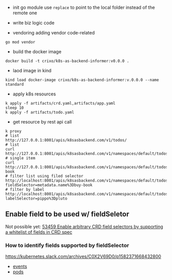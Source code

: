 - init go module
use ```replace``` to point to the local folder instead of the remote one

- write biz logic code

- vendoring adding vendor code-related
```
go mod vendor
```

- build the docker image
```
docker build -t crixo/k8s-as-backend-informer:v0.0.0 .
```

- laod image in kind
```
kind load docker-image crixo/k8s-as-backend-informer:v.0.0.0 --name standard
```

- apply k8s resources
```
k apply -f artifacts/crd.yaml,artifacts/app.yaml
sleep 10
k apply -f artifacts/todo.yaml  
```

- get resource by rest api call
```
k proxy
# list
http://127.0.0.1:8001/apis/k8sasbackend.com/v1/todos/
# list
curl http://127.0.0.1:8001/apis/k8sasbackend.com/v1/namespaces/default/todos
# single item
curl http://127.0.0.1:8001/apis/k8sasbackend.com/v1/namespaces/default/todos/buy-book
# filter list using filed selector
http://localhost:8001/apis/k8sasbackend.com/v1/namespaces/default/todos?fieldSelector=metadata.name%3Dbuy-book
# filter by label
http://localhost:8001/apis/k8sasbackend.com/v1/namespaces/default/todos?labelSelector=pippo%3Dpluto
```

## Enable field to be used w/ fieldSeletor
Not possible yet: [53459 Enable arbitrary CRD field selectors by supporting a whitelist of fields in CRD spec](https://github.com/kubernetes/kubernetes/issues/53459)

### How to identify fields supported by fieldSelector
https://kubernetes.slack.com/archives/C0X2V69D0/p1582371668432800
- [events](https://github.com/kubernetes/kubernetes/blob/a51d57459604577fb835a505c71a51fa45250d72/pkg/registry/core/event/strategy.go#L100)
- [pods](https://github.com/kubernetes/kubernetes/blob/a51d57459604577fb835a505c71a51fa45250d72/pkg/registry/core/pod/strategy.go#L213)
